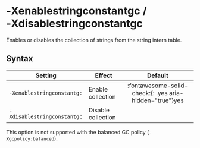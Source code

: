 <!--
* Copyright (c) 2017, 2022 IBM Corp. and others
*
* This program and the accompanying materials are made
* available under the terms of the Eclipse Public License 2.0
* which accompanies this distribution and is available at
* https://www.eclipse.org/legal/epl-2.0/ or the Apache
* License, Version 2.0 which accompanies this distribution and
* is available at https://www.apache.org/licenses/LICENSE-2.0.
*
* This Source Code may also be made available under the
* following Secondary Licenses when the conditions for such
* availability set forth in the Eclipse Public License, v. 2.0
* are satisfied: GNU General Public License, version 2 with
* the GNU Classpath Exception [1] and GNU General Public
* License, version 2 with the OpenJDK Assembly Exception [2].
*
* [1] https://www.gnu.org/software/classpath/license.html
* [2] http://openjdk.java.net/legal/assembly-exception.html
*
* SPDX-License-Identifier: EPL-2.0 OR Apache-2.0 OR GPL-2.0 WITH
* Classpath-exception-2.0 OR LicenseRef-GPL-2.0 WITH Assembly-exception
-->

# ‑Xenablestringconstantgc / ‑Xdisablestringconstantgc

Enables or disables the collection of strings from the string intern table.

## Syntax

| Setting                     | Effect             | Default                                                                            |
|-----------------------------|--------------------|:----------------------------------------------------------------------------------:|
| `-Xenablestringconstantgc`  | Enable collection  | :fontawesome-solid-check:{: .yes aria-hidden="true"}<span class="sr-only">yes</span> |
| `-Xdisablestringconstantgc` | Disable collection |                                                                                    |

This option is not supported with the balanced GC policy (`-Xgcpolicy:balanced`).

<!-- ==== END OF TOPIC ==== xenablestringconstantgc.md ==== -->
<!-- ==== END OF TOPIC ==== xdisablestringconstantgc.md ==== -->
